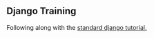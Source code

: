 ## Django Training

Following along with the [standard django tutorial.](https://docs.djangoproject.com/en/3.2/intro/tutorial01/)